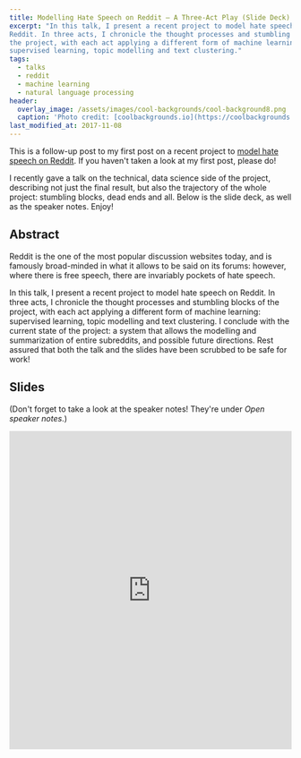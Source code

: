 ```yaml
---
title: Modelling Hate Speech on Reddit — A Three-Act Play (Slide Deck)
excerpt: "In this talk, I present a recent project to model hate speech on
Reddit. In three acts, I chronicle the thought processes and stumbling blocks of
the project, with each act applying a different form of machine learning:
supervised learning, topic modelling and text clustering."
tags:
  - talks
  - reddit
  - machine learning
  - natural language processing
header:
  overlay_image: /assets/images/cool-backgrounds/cool-background8.png
  caption: 'Photo credit: [coolbackgrounds.io](https://coolbackgrounds.io/)'
last_modified_at: 2017-11-08
---
```


This is a follow-up post to my first post on a recent project to [model hate
speech on Reddit](https://eigenfoo.xyz/reddit-clusters/). If you haven't taken a
look at my first post, please do!

I recently gave a talk on the technical, data science side of the project,
describing not just the final result, but also the trajectory of the whole
project: stumbling blocks, dead ends and all. Below is the slide deck, as well
as the speaker notes. Enjoy!

## Abstract

Reddit is the one of the most popular discussion websites today, and is famously
broad-minded in what it allows to be said on its forums: however, where there is
free speech, there are invariably pockets of hate speech.

In this talk, I present a recent project to model hate speech on Reddit. In
three acts, I chronicle the thought processes and stumbling blocks of the
project, with each act applying a different form of machine learning: supervised
learning, topic modelling and text clustering. I conclude with the current state
of the project: a system that allows the modelling and summarization of entire
subreddits, and possible future directions. Rest assured that both the talk and
the slides have been scrubbed to be safe for work!

## Slides

(Don't forget to take a look at the speaker notes! They're under _Open speaker
notes_.)

<style>
.responsive-wrap iframe{ max-width: 100%;}
</style>
<div class="responsive-wrap">
<!-- this is the embed code provided by Google -->
<iframe src="https://docs.google.com/presentation/d/e/2PACX-1vS9wBAwScepPz3vmvyMrq-osBfIGzL7C3wArXmL3ky_A2dfaqlVSshTz2CyHuMibQBX3Ej6QCsZ0qv_/embed?start=false&loop=false&delayms=3000" frameborder="0" width="960" height="569" allowfullscreen="true" mozallowfullscreen="true" webkitallowfullscreen="true"></iframe>
<!-- Google embed ends -->
</div>

